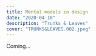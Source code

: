 ```yaml
---
title: Mental models in design
date: "2020-04-10"
description: "Trunks & Leaves"
cover: "TRUNKS&LEAVES.002.jpeg"
---
```


Coming...